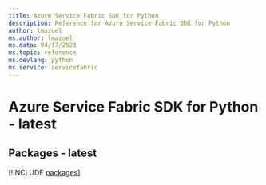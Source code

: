 ```yaml
---
title: Azure Service Fabric SDK for Python
description: Reference for Azure Service Fabric SDK for Python
author: lmazuel
ms.author: lmazuel
ms.data: 04/17/2023
ms.topic: reference
ms.devlang: python
ms.service: servicefabric
---
```

# Azure Service Fabric SDK for Python - latest
## Packages - latest
[!INCLUDE [packages](service-fabric-index.md)]